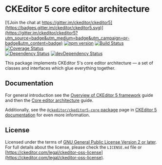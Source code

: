 CKEditor 5 core editor architecture
========================================

[![Join the chat at https://gitter.im/ckeditor/ckeditor5](https://badges.gitter.im/ckeditor/ckeditor5.svg)](https://gitter.im/ckeditor/ckeditor5?utm_source=badge&utm_medium=badge&utm_campaign=pr-badge&utm_content=badge)
[![npm version](https://badge.fury.io/js/%40ckeditor%2Fckeditor5-core.svg)](https://www.npmjs.com/package/@ckeditor/ckeditor5-core)
[![Build Status](https://travis-ci.org/ckeditor/ckeditor5-core.svg?branch=master)](https://travis-ci.org/ckeditor/ckeditor5-core)
[![Coverage Status](https://coveralls.io/repos/github/ckeditor/ckeditor5-core/badge.svg?branch=master)](https://coveralls.io/github/ckeditor/ckeditor5-core?branch=master)
<br>
[![Dependency Status](https://david-dm.org/ckeditor/ckeditor5-core/status.svg)](https://david-dm.org/ckeditor/ckeditor5-core)
[![devDependency Status](https://david-dm.org/ckeditor/ckeditor5-core/dev-status.svg)](https://david-dm.org/ckeditor/ckeditor5-core?type=dev)

This package implements CKEditor 5's core editor architecture &mdash; a set of classes and interfaces which glue everything together.

## Documentation

For general introduction see the [Overview of CKEditor 5 framework](https://ckeditor.com/docs/ckeditor5/latest/framework/guides/overview.html) guide and then the [Core editor architecture](https://ckeditor.com/docs/ckeditor5/latest/framework/guides/architecture/core-editor-architecture.html) guide.

Additionally, see the [`@ckeditor/ckeditor5-core` package](https://ckeditor.com/docs/ckeditor5/latest/api/core.html) page in [CKEditor 5 documentation](https://ckeditor.com/docs/ckeditor5/latest/) for even more information.

## License

Licensed under the terms of [GNU General Public License Version 2 or later](http://www.gnu.org/licenses/gpl.html). For full details about the license, please check the `LICENSE.md` file or [https://ckeditor.com/legal/ckeditor-oss-license](https://ckeditor.com/legal/ckeditor-oss-license).
